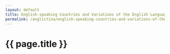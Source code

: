 ```yaml
---
layout: default
title: English-speaking Countries and Variations of the English Language
permalink: /anglictina/english-speaking-countries-and-variations-of-the-english-language/
---
```


{{ page.title }}
================
